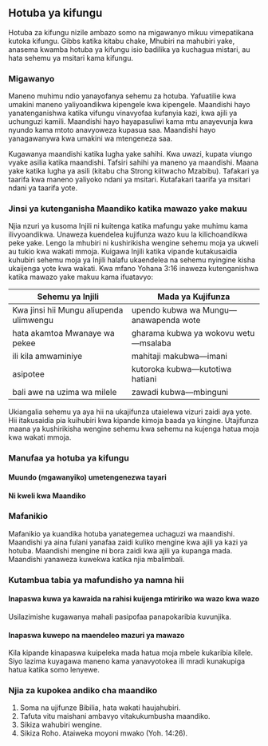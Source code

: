 ## Hotuba ya kifungu

Hotuba za kifungu nizile ambazo somo na migawanyo mikuu vimepatikana kutoka kifungu. Gibbs katika kitabu chake, Mhubiri na mahubiri yake, anasema kwamba hotuba ya kifungu isio badilika ya kuchagua mistari, au hata sehemu ya msitari kama kifungu.

### Migawanyo

Maneno muhimu ndio yanayofanya sehemu za hotuba. Yafuatilie kwa umakini maneno yaliyoandikwa kipengele kwa kipengele. Maandishi hayo yanatenganishwa katika vifungu vinavyofaa kufanyia kazi, kwa ajili ya uchunguzi kamili. Maandishi hayo hayapasuliwi kama mtu anayevunja kwa nyundo kama mtoto anavyoweza kupasua saa. Maandishi hayo yanagawanywa kwa umakini wa mtengeneza saa.

Kugawanya maandishi katika lugha yake sahihi. Kwa uwazi, kupata viungo vyake asilia katika maandishi. Tafsiri sahihi ya maneno ya maandishi. Maana yake katika lugha ya asili (kitabu cha Strong kiitwacho Mzabibu). Tafakari ya taarifa kwa maneno yaliyoko ndani ya msitari. Kutafakari taarifa ya msitari ndani ya taarifa yote.

### Jinsi ya kutenganisha Maandiko katika mawazo yake makuu

Njia nzuri ya kusoma Injili ni kuitenga katika mafungu yake muhimu kama ilivyoandikwa. Unaweza kuendelea kujifunza wazo kuu la kilichoandikwa peke yake. Lengo la mhubiri ni kushirikisha wengine sehemu moja ya ukweli au tukio kwa wakati mmoja. Kuigawa Injili katika vipande kutakusaidia kuhubiri sehemu moja ya Injili halafu ukaendelea na sehemu nyingine kisha ukaijenga yote kwa wakati. Kwa mfano Yohana 3:16 inaweza kutenganishwa katika mawazo yake makuu kama ifuatavyo:

| Sehemu ya Injili                        | Mada ya Kujifunza                     |
| --------------------------------------- | ------------------------------------- |
| Kwa jinsi hii Mungu aliupenda ulimwengu | upendo kubwa wa Mungu—anawapenda wote |
| hata akamtoa Mwanaye wa pekee           | gharama kubwa ya wokovu wetu—msalaba  |
| ili kila amwaminiye                     | mahitaji makubwa—imani                |
| asipotee                                | kutoroka kubwa—kutotiwa hatiani       |
| bali awe na uzima wa milele             | zawadi kubwa—mbinguni                 |

Ukiangalia sehemu ya aya hii na ukajifunza utaielewa vizuri zaidi aya yote. Hii itakusaidia pia kuihubiri kwa kipande kimoja baada ya kingine. Utajifunza maana ya kushirikisha wengine sehemu kwa sehemu na kujenga hatua moja kwa wakati mmoja.

### Manufaa ya hotuba ya kifungu

#### Muundo (mgawanyiko) umetengenezwa tayari

#### Ni kweli kwa Maandiko

### Mafanikio

Mafanikio ya kuandika hotuba yanategemea uchaguzi wa maandishi. Maandishi ya aina fulani yanafaa zaidi kuliko mengine kwa ajili ya kazi ya hotuba. Maandishi mengine ni bora zaidi kwa ajili ya kupanga mada. Maandishi yanaweza kuwekwa katika njia mbalimbali.

### Kutambua tabia ya mafundisho ya namna hii

#### Inapaswa kuwa ya kawaida na rahisi kuijenga mtiririko wa wazo kwa wazo

Usilazimishe kugawanya mahali pasipofaa panapokaribia kuvunjika.

#### Inapaswa kuwepo na maendeleo mazuri ya mawazo

Kila kipande kinapaswa kuipeleka mada hatua moja mbele kukaribia kilele. Siyo lazima kuyagawa maneno kama yanavyotokea ili mradi kunakupiga hatua katika somo lenyewe.

### Njia za kupokea andiko cha maandiko

1. Soma na ujifunze Bibilia, hata wakati haujahubiri.
2. Tafuta vitu maishani ambavyo vitakukumbusha maandiko.
3. Sikiza wahubiri wengine.
4. Sikiza Roho. Ataiweka moyoni mwako (Yoh. 14:26).

